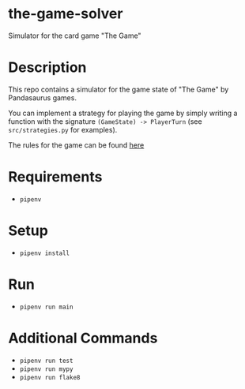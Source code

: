 # the-game-solver
Simulator for the card game "The Game"

Description
=====
This repo contains a simulator for the game state of "The Game" by Pandasaurus games.

You can implement a strategy for playing the game by simply writing a function with the signature `(GameState) -> PlayerTurn` (see `src/strategies.py` for examples).

The rules for the game can be found [here](https://www.dropbox.com/s/cs2ht2msdkzvtty/The-Game_Rules_2020-Rebrand_Working.pdf?dl=0)

Requirements
=====
- `pipenv`

Setup
=====
- `pipenv install`

Run
=====
- `pipenv run main`

Additional Commands
=====
- `pipenv run test`
- `pipenv run mypy`
- `pipenv run flake8`